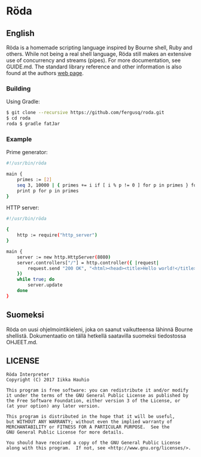 # Röda

## English

Röda is a homemade scripting language inspired by Bourne shell, Ruby and others. While not being a real shell language, Röda
still makes an extensive use of concurrency and streams (pipes). For more documentation, see GUIDE.md.
The standard library reference and other information is also found at the authors [web page](http://iikka.kapsi.fi/roda/). 

### Building

Using Gradle:

```sh
$ git clone --recursive https://github.com/fergusq/roda.git
$ cd roda
roda $ gradle fatJar
```

### Example

Prime generator:

```sh
#!/usr/bin/röda

main {
	primes := [2]
	seq 3, 10000 | { primes += i if [ i % p != 0 ] for p in primes } for i
	print p for p in primes
}
```

HTTP server:

```sh
#!/usr/bin/röda

{
	http := require("http_server")
}

main {
	server := new http.HttpServer(8080)
	server.controllers["/"] = http.controller({ |request|
		request.send "200 OK", "<html><head><title>Hello world!</title></head><body>Hello world!</body></html>"
	})
	while true; do
		server.update
	done
}
```

## Suomeksi

Röda on uusi ohjelmointikieleni, joka on saanut vaikutteensa lähinnä Bourne shellistä.
Dokumentaatio on tällä hetkellä saatavilla suomeksi tiedostossa OHJEET.md.

## LICENSE

    Röda Interpreter
    Copyright (C) 2017 Iikka Hauhio

    This program is free software: you can redistribute it and/or modify
    it under the terms of the GNU General Public License as published by
    the Free Software Foundation, either version 3 of the License, or
    (at your option) any later version.

    This program is distributed in the hope that it will be useful,
    but WITHOUT ANY WARRANTY; without even the implied warranty of
    MERCHANTABILITY or FITNESS FOR A PARTICULAR PURPOSE.  See the
    GNU General Public License for more details.

    You should have received a copy of the GNU General Public License
    along with this program.  If not, see <http://www.gnu.org/licenses/>.
